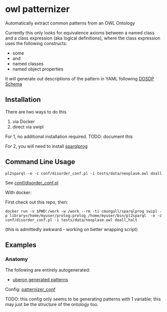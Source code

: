 # owl patternizer

Automatically extract common patterns from an OWL Ontology

Currently this only looks for equivalence axioms between a named class
and a class expression (aka logical definitions), where the class
expression uses the following constructs:

 - some
 - and
 - named classes
 - named object properties

It will generate out descriptions of the pattern in YAML following [DOSDP Schema](https://github.com/INCATools/dead_simple_owl_design_patterns/)

## Installation

There are two ways to do this

 1. via Docker
 2. direct via swipl

For 1, no additional installation required. TODO: document this

For 2, you will need to install [sparqlprog](http://www.swi-prolog.org/pack/list?p=sparqlprog)

## Command Line Usage

`pl2sparql -e -c conf/disorder_conf.pl -i tests/data/neoplasm.owl doall`

See [conf/disorder_conf.pl](blob/master/conf/disorder_conf.pl)

With docker:

First check out this repo, then:

```
docker run -v $PWD:/work -w /work --rm -ti cmungall/sparqlprog swipl -p library=/home/myuser/prolog:prolog /home/myuser/bin/pl2sparql  -e -c conf/disorder_conf.pl -i tests/data/neoplasm.owl doall,halt
```

(this is admittedly awkward - working on better wrapping script)

## Examples


### Anatomy

The following are entirely autogenerated:

 * [uberon generated patterns](https://github.com/obophenotype/uberon/tree/master/patterns/generated)

Config: [patternizer_conf](https://github.com/obophenotype/uberon/blob/master/patterns/patternizer_conf.pl)

TODO: this config only seems to be generating patterns with 1
variable; this may just be the structure of the ontology too.

